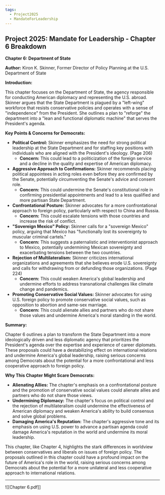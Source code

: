 ```yaml
---
tags:
  - Project2025
  - MandateForLeadership
---
```

## Project 2025: Mandate for Leadership - Chapter 6 Breakdown

**Chapter 6: Department of State**

**Author:** Kiron K. Skinner, Former Director of Policy Planning at the U.S. Department of State

**Introduction:**

This chapter focuses on the Department of State, the agency responsible for conducting American diplomacy and representing the U.S. abroad. Skinner argues that the State Department is plagued by a "left-wing" workforce that resists conservative policies and operates with a sense of "independence" from the President. She outlines a plan to "reforge" the department into a "lean and functional diplomatic machine" that serves the President's agenda.

**Key Points & Concerns for Democrats:**

* **Political Control:** Skinner emphasizes the need for strong political leadership at the State Department and for staffing key positions with individuals who are aligned with the President's ideology. (Page 206)
    * **Concern:** This could lead to a politicization of the foreign service and a decline in the quality and expertise of American diplomacy.
* **Aggressive Approach to Confirmations:** Skinner recommends placing political appointees in acting roles even before they are confirmed by the Senate, potentially circumventing the Senate's advice and consent role.
    * **Concern:** This could undermine the Senate's constitutional role in confirming presidential appointments and lead to a less qualified and more partisan State Department.
* **Confrontational Posture:** Skinner advocates for a more confrontational approach to foreign policy, particularly with respect to China and Russia.
    * **Concern:** This could escalate tensions with those countries and increase the risk of conflict.
* **"Sovereign Mexico" Policy:** Skinner calls for a "sovereign Mexico" policy, arguing that Mexico has "functionally lost its sovereignty to muscular criminal cartels."
    * **Concern:** This suggests a paternalistic and interventionist approach to Mexico, potentially undermining Mexican sovereignty and exacerbating tensions between the two countries.
* **Rejection of Multilateralism:** Skinner criticizes international organizations and agreements that she believes erode U.S. sovereignty and calls for withdrawing from or defunding those organizations. (Page 224)
    * **Concern:** This could weaken America's global leadership and undermine efforts to address transnational challenges like climate change and pandemics.
* **Promoting Conservative Social Values:** Skinner advocates for using U.S. foreign policy to promote conservative social values, such as opposition to abortion and same-sex marriage.
    * **Concern:** This could alienate allies and partners who do not share those values and undermine America's moral standing in the world.

**Summary:**

Chapter 6 outlines a plan to transform the State Department into a more ideologically driven and less diplomatic agency that prioritizes the President's agenda over the expertise and experience of career diplomats. These proposals could have a destabilizing effect on international relations and undermine America's global leadership, raising serious concerns among Democrats about the potential for a more confrontational and less cooperative approach to foreign policy.

**Why This Chapter Might Scare Democrats:**

* **Alienating Allies:** The chapter's emphasis on a confrontational posture and the promotion of conservative social values could alienate allies and partners who do not share those views.
* **Undermining Diplomacy:** The chapter's focus on political control and the rejection of multilateralism could undermine the effectiveness of American diplomacy and weaken America's ability to build consensus and solve global problems.
* **Damaging America's Reputation:** The chapter's aggressive tone and its emphasis on using U.S. power to advance a partisan agenda could damage America's reputation in the world and undermine its moral leadership.

This chapter, like Chapter 4, highlights the stark differences in worldview between conservatives and liberals on issues of foreign policy. The proposals outlined in this chapter could have a profound impact on the future of America's role in the world, raising serious concerns among Democrats about the potential for a more unilateral and less cooperative approach to international relations. 

----

![[Chapter 6.pdf]]